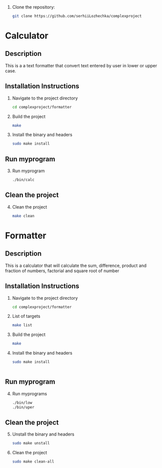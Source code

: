 1. Clone the repository:
   ```bash
   git clone https://github.com/serhiiLozhechka/complexproject
   
# Calculator
## Description
This is a a text formatter that convert text entered by user in lower or upper case.

## Installation Instructions

1. Navigate to the project directory
   ```bash
   cd complexproject/formatter
2. Build the project
   ```bash
   make

3. Install the binary and headers
   ```bash
   sudo make install
   
## Run myprogram
3. Run myprogram
   ```bash
   ./bin/calc
## Clean the project
4. Clean the project
   ```bash
   make clean

# Formatter
## Description
This is a calculator that will calculate the sum, difference, product and fraction of numbers, factorial and square root of number

## Installation Instructions

1. Navigate to the project directory
   ```bash
   cd complexproject/formatter
2. List of targets
   ```bash
   make list
2. Build the project
   ```bash
   make
3. Install the binary and headers
   ```bash
   sudo make install
            
## Run myprogram
4. Run myprograms
   ```bash
   ./bin/low
   ./bin/uper

## Clean the project
5. Unstall the binary and headers
   ```bash
   sudo make unstall
6. Clean the project
   ```bash
   sudo make clean-all

